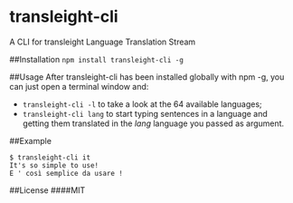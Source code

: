 transleight-cli
===============

A CLI for transleight Language Translation Stream

##Installation
`npm install transleight-cli -g`

##Usage
After transleight-cli has been installed globally with npm -g, you can just open a terminal window and:

- `transleight-cli -l` to take a look at the 64 available languages;
- `transleight-cli lang` to start typing sentences in a language and getting them translated in the _lang_ language you passed as argument.

##Example
```
$ transleight-cli it
It's so simple to use!
E ' così semplice da usare !
```

##License
####MIT